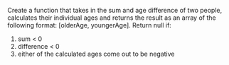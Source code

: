 Create a function that takes in the sum and age difference of two people, calculates their individual ages and returns the result as an array of the following format: [olderAge, youngerAge]. Return null if:

1. sum < 0
2. difference < 0
3. either of the calculated ages come out to be negative